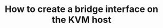 ---
menu:
  sidebar:
    identifier: crear-interfaz-puente
    name: Create bridge interface
    parent: redes-kvm
    weight: 3
title: How to create a bridge interface on the KVM host
---